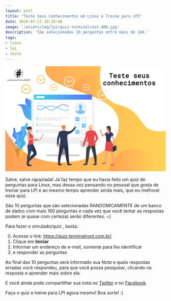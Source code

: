 ```yaml
---
layout: post
title: "Teste Seus Conhecimentos em Linux e Treine para LPI"
date: 2019-07-11 20:18:08
image: '/assets/img/lpi/quiz-terminalroot-400.jpg'
description: 'São selecionadas 10 perguntas entre mais de 160.'
tags:
- linux
- lpi
- teste
---
```


![Teste Seus Conhecimentos em Linux e Treine para LPI](/assets/img/lpi/quiz-terminalroot-400.jpg "Teste Seus Conhecimentos em Linux e Treine para LPI")

Salve, salve rapaziada! Já faz tempo que eu havia feito um *quiz* de perguntas para Linux, mas dessa vez pensando no pessoal que gosta de treinar para LPI e ao mesmo tempo aprender ainda mais, que eu melhorei esse quiz.

São 10 perguntas que são selecionadas RANDOMICAMENTE de um banco de dados com mais 160 perguntas e cada vez que você tentar as respostas podem (e quase com certeza) serão diferentes. =)

Para fazer o simulado/quiz , basta:

0. Acesse o link: <https://quiz.terminalroot.com.br/>
1. Clique em **Iniciar**
2. Informar um endereço de e-mail, somente para lhe identificar
3. e responder as perguntas

Ao final das 10 perguntas será informado sua *Nota* e quais respostas erradas você respondeu, para que você possa pesquisar, clicando na resposta e aprender mais sobre ela.

E você ainda pode compartilhar sua nota no [Twitter](https://twitter.com/TerminalRootTV) e no [Facebook](https://facebook.com/TerminalRootTV).

Faça o quiz e treine para LPI agora mesmo! Boa sorte! :)

   

<script async src="https://pagead2.googlesyndication.com/pagead/js/adsbygoogle.js"></script>

<!-- Informat -->
<ins class="adsbygoogle"
 style="display:block"
 data-ad-client="ca-pub-2838251107855362"
 data-ad-slot="2327980059"
 data-ad-format="auto"
 data-full-width-responsive="true"></ins>

<script>
(adsbygoogle = window.adsbygoogle || []).push({});
</script>

